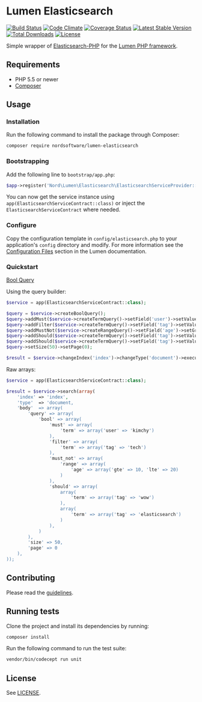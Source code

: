# Lumen Elasticsearch

[![Build Status](https://travis-ci.org/nordsoftware/lumen-elasticsearch.svg?branch=master)](https://travis-ci.org/nordsoftware/lumen-elasticsearch)
[![Code Climate](https://codeclimate.com/github/nordsoftware/lumen-elasticsearch/badges/gpa.svg)](https://codeclimate.com/github/nordsoftware/lumen-elasticsearch)
[![Coverage Status](https://coveralls.io/repos/github/nordsoftware/lumen-elasticsearch/badge.svg?branch=master)](https://coveralls.io/github/nordsoftware/lumen-elasticsearch?branch=master)
[![Latest Stable Version](https://poser.pugx.org/nordsoftware/lumen-elasticsearch/version)](https://packagist.org/packages/nordsoftware/lumen-elasticsearch)
[![Total Downloads](https://poser.pugx.org/nordsoftware/lumen-elasticsearch/downloads)](https://packagist.org/packages/nordsoftware/lumen-elasticsearch)
[![License](https://poser.pugx.org/nordsoftware/lumen-elasticsearch/license)](https://packagist.org/packages/nordsoftware/lumen-elasticsearch)

Simple wrapper of [Elasticsearch-PHP](https://github.com/elastic/elasticsearch-php) for the [Lumen PHP framework](http://lumen.laravel.com/).

## Requirements

- PHP 5.5 or newer
- [Composer](http://getcomposer.org)

## Usage

### Installation

Run the following command to install the package through Composer:

```sh
composer require nordsoftware/lumen-elasticsearch
```

### Bootstrapping

Add the following line to ```bootstrap/app.php```:

```php
$app->register('Nord\Lumen\Elasticsearch\ElasticsearchServiceProvider::class');
```

You can now get the service instance using ```app(ElasticsearchServiceContract::class)``` or inject the ```ElasticsearchServiceContract``` where needed.

### Configure

Copy the configuration template in `config/elasticsearch.php` to your application's `config` directory and modify.
For more information see the [Configuration Files](http://lumen.laravel.com/docs/configuration#configuration-files)
section in the Lumen documentation.

### Quickstart

[Bool Query](https://www.elastic.co/guide/en/elasticsearch/reference/current/query-dsl-bool-query.html)

Using the query builder:

```php
$service = app(ElasticsearchServiceContract::class);

$query = $service->createBoolQuery();
$query->addMust($service->createTermQuery()->setField('user')->setValue('kimchy'));
$query->addFilter($service->createTermQuery()->setField('tag')->setValue('tech'));
$query->addMustNot($service->createRangeQuery()->setField('age')->setGreaterThanOrEquals(10)->setLessThanOrEquals(20));
$query->addShould($service->createTermQuery()->setField('tag')->setValue('wow'));
$query->addShould($service->createTermQuery()->setField('tag')->setValue('elasticsearch'));
$query->setSize(50)->setPage(0);

$result = $service->changeIndex('index')->changeType('document')->execute($query);
```

Raw arrays:

```php
$service = app(ElasticsearchServiceContract::class);

$result = $service->search(array(
    'index' => 'index',
    'type'  => 'document,
    'body'  => array(
        'query' => array(
            'bool' => array(
                'must' => array(
                    'term' => array('user' => 'kimchy')
                ),
                'filter' => array(
                    'term' => array('tag' => 'tech') 
                ),
                'must_not' => array(
                    'range' => array(
                        'age' => array('gte' => 10, 'lte' => 20)
                    )
                ),
                'should' => array(
                    array(
                        'term' => array('tag' => 'wow')
                    ),
                    array(
                        'term' => array('tag' => 'elasticsearch')
                    )
                ),
            )
        ),
        'size' => 50,
        'page' => 0
    ),
));
```

## Contributing

Please read the [guidelines](.github/CONTRIBUTING.md).

## Running tests

Clone the project and install its dependencies by running:

```sh
composer install
```

Run the following command to run the test suite:

```sh
vendor/bin/codecept run unit
```

## License

See [LICENSE](LICENSE).
